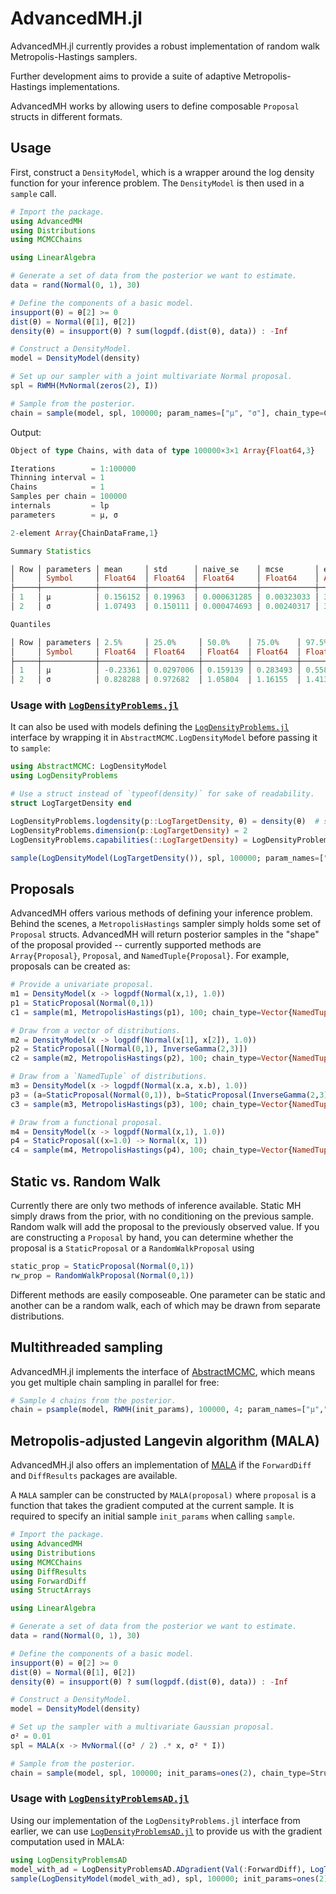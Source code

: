 # AdvancedMH.jl

AdvancedMH.jl currently provides a robust implementation of random walk Metropolis-Hastings samplers.

Further development aims to provide a suite of adaptive Metropolis-Hastings implementations.

AdvancedMH works by allowing users to define composable `Proposal` structs in different formats.

## Usage

First, construct a `DensityModel`, which is a wrapper around the log density function for your inference problem. The `DensityModel` is then used in a `sample` call.

```julia
# Import the package.
using AdvancedMH
using Distributions
using MCMCChains

using LinearAlgebra

# Generate a set of data from the posterior we want to estimate.
data = rand(Normal(0, 1), 30)

# Define the components of a basic model.
insupport(θ) = θ[2] >= 0
dist(θ) = Normal(θ[1], θ[2])
density(θ) = insupport(θ) ? sum(logpdf.(dist(θ), data)) : -Inf

# Construct a DensityModel.
model = DensityModel(density)

# Set up our sampler with a joint multivariate Normal proposal.
spl = RWMH(MvNormal(zeros(2), I))

# Sample from the posterior.
chain = sample(model, spl, 100000; param_names=["μ", "σ"], chain_type=Chains)
```

Output:

```julia
Object of type Chains, with data of type 100000×3×1 Array{Float64,3}

Iterations        = 1:100000
Thinning interval = 1
Chains            = 1
Samples per chain = 100000
internals         = lp
parameters        = μ, σ

2-element Array{ChainDataFrame,1}

Summary Statistics

│ Row │ parameters │ mean     │ std      │ naive_se    │ mcse       │ ess     │ r_hat   │
│     │ Symbol     │ Float64  │ Float64  │ Float64     │ Float64    │ Any     │ Any     │
├─────┼────────────┼──────────┼──────────┼─────────────┼────────────┼─────────┼─────────┤
│ 1   │ μ          │ 0.156152 │ 0.19963  │ 0.000631285 │ 0.00323033 │ 3911.73 │ 1.00009 │
│ 2   │ σ          │ 1.07493  │ 0.150111 │ 0.000474693 │ 0.00240317 │ 3707.73 │ 1.00027 │

Quantiles

│ Row │ parameters │ 2.5%     │ 25.0%     │ 50.0%    │ 75.0%    │ 97.5%    │
│     │ Symbol     │ Float64  │ Float64   │ Float64  │ Float64  │ Float64  │
├─────┼────────────┼──────────┼───────────┼──────────┼──────────┼──────────┤
│ 1   │ μ          │ -0.23361 │ 0.0297006 │ 0.159139 │ 0.283493 │ 0.558694 │
│ 2   │ σ          │ 0.828288 │ 0.972682  │ 1.05804  │ 1.16155  │ 1.41349  │

```

### Usage with [`LogDensityProblems.jl`](https://github.com/tpapp/LogDensityProblems.jl)

It can also be used with models defining the [`LogDensityProblems.jl`](https://github.com/tpapp/LogDensityProblems.jl) interface by wrapping it in `AbstractMCMC.LogDensityModel` before passing it to `sample`:

``` julia
using AbstractMCMC: LogDensityModel
using LogDensityProblems

# Use a struct instead of `typeof(density)` for sake of readability.
struct LogTargetDensity end

LogDensityProblems.logdensity(p::LogTargetDensity, θ) = density(θ)  # standard multivariate normal
LogDensityProblems.dimension(p::LogTargetDensity) = 2
LogDensityProblems.capabilities(::LogTargetDensity) = LogDensityProblems.LogDensityOrder{0}()

sample(LogDensityModel(LogTargetDensity()), spl, 100000; param_names=["μ", "σ"], chain_type=Chains)
```

## Proposals

AdvancedMH offers various methods of defining your inference problem. Behind the scenes, a `MetropolisHastings` sampler simply holds
some set of `Proposal` structs. AdvancedMH will return posterior samples in the "shape" of the proposal provided -- currently
supported methods are `Array{Proposal}`, `Proposal`, and `NamedTuple{Proposal}`. For example, proposals can be created as:

```julia
# Provide a univariate proposal.
m1 = DensityModel(x -> logpdf(Normal(x,1), 1.0))
p1 = StaticProposal(Normal(0,1))
c1 = sample(m1, MetropolisHastings(p1), 100; chain_type=Vector{NamedTuple})

# Draw from a vector of distributions.
m2 = DensityModel(x -> logpdf(Normal(x[1], x[2]), 1.0))
p2 = StaticProposal([Normal(0,1), InverseGamma(2,3)])
c2 = sample(m2, MetropolisHastings(p2), 100; chain_type=Vector{NamedTuple})

# Draw from a `NamedTuple` of distributions.
m3 = DensityModel(x -> logpdf(Normal(x.a, x.b), 1.0))
p3 = (a=StaticProposal(Normal(0,1)), b=StaticProposal(InverseGamma(2,3)))
c3 = sample(m3, MetropolisHastings(p3), 100; chain_type=Vector{NamedTuple})

# Draw from a functional proposal.
m4 = DensityModel(x -> logpdf(Normal(x,1), 1.0))
p4 = StaticProposal((x=1.0) -> Normal(x, 1))
c4 = sample(m4, MetropolisHastings(p4), 100; chain_type=Vector{NamedTuple})
```

## Static vs. Random Walk

Currently there are only two methods of inference available. Static MH simply draws from the prior, with no
conditioning on the previous sample. Random walk will add the proposal to the previously observed value.
If you are constructing a `Proposal` by hand, you can determine whether the proposal is a
`StaticProposal` or a `RandomWalkProposal` using

```julia
static_prop = StaticProposal(Normal(0,1))
rw_prop = RandomWalkProposal(Normal(0,1))
```

Different methods are easily composeable. One parameter can be static and another can be a random walk,
each of which may be drawn from separate distributions.

## Multithreaded sampling

AdvancedMH.jl implements the interface of [AbstractMCMC](https://github.com/TuringLang/AbstractMCMC.jl/), which means you get multiple chain sampling
in parallel for free:

```julia
# Sample 4 chains from the posterior.
chain = psample(model, RWMH(init_params), 100000, 4; param_names=["μ","σ"], chain_type=Chains)
```

## Metropolis-adjusted Langevin algorithm (MALA)

AdvancedMH.jl also offers an implementation of [MALA](https://en.wikipedia.org/wiki/Metropolis-adjusted_Langevin_algorithm) if the `ForwardDiff` and `DiffResults` packages are available. 

A `MALA` sampler can be constructed by `MALA(proposal)` where `proposal` is a function that
takes the gradient computed at the current sample. It is required to specify an initial sample `init_params` when calling `sample`.

```julia
# Import the package.
using AdvancedMH
using Distributions
using MCMCChains
using DiffResults
using ForwardDiff
using StructArrays

using LinearAlgebra

# Generate a set of data from the posterior we want to estimate.
data = rand(Normal(0, 1), 30)

# Define the components of a basic model.
insupport(θ) = θ[2] >= 0
dist(θ) = Normal(θ[1], θ[2])
density(θ) = insupport(θ) ? sum(logpdf.(dist(θ), data)) : -Inf

# Construct a DensityModel.
model = DensityModel(density)

# Set up the sampler with a multivariate Gaussian proposal.
σ² = 0.01
spl = MALA(x -> MvNormal((σ² / 2) .* x, σ² * I))

# Sample from the posterior.
chain = sample(model, spl, 100000; init_params=ones(2), chain_type=StructArray, param_names=["μ", "σ"])
```

### Usage with [`LogDensityProblemsAD.jl`](https://github.com/tpapp/LogDensityProblemsAD.jl)

Using our implementation of the `LogDensityProblems.jl` interface from earlier, we can use [`LogDensityProblemsAD.jl`](https://github.com/tpapp/LogDensityProblemsAD.jl) to provide us with the gradient computation used in MALA:

```julia
using LogDensityProblemsAD
model_with_ad = LogDensityProblemsAD.ADgradient(Val(:ForwardDiff), LogTargetDensity())
sample(LogDensityModel(model_with_ad), spl, 100000; init_params=ones(2), chain_type=StructArray, param_names=["μ", "σ"])
```
